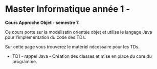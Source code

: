# Master Informatique année 1 - 

<b>Cours Approche Objet - semestre 7. </b>

Ce cours porte sur la modélisatin orientée objet et utilise le langage Java pour l'implémentation du code des TDs.

Sur cette page vous trouverez le matériel nécessaire pour les TDs. 
<ul>
  <li> <a src="td.html"> TD1 </a> - rappel Java - Création des classes et mise en place du core du programme.</li>
